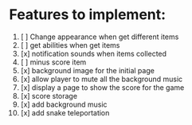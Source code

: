 # Features to implement:

1. [ ] Change appearance when get different items
2. [ ] get abilities when get items
3. [x] notification sounds when items collected
4. [ ] minus score item
5. [x] background image for the initial page
6. [x] allow player to mute all the background music
7. [x] display a page to show the score for the game
8. [x] score storage
9. [x] add background music
10. [x] add snake teleportation
